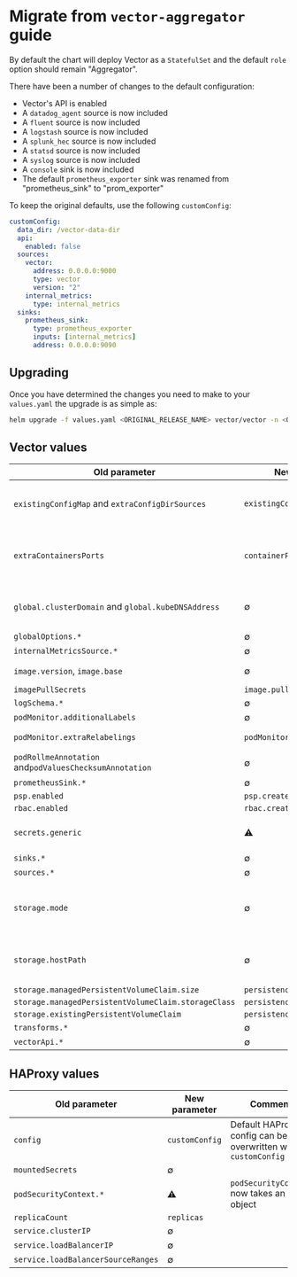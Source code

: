 # Migrate from `vector-aggregator` guide

By default the chart will deploy Vector as a `StatefulSet` and the default `role` option should remain "Aggregator".

There have been a number of changes to the default configuration:

- Vector's API is enabled
- A `datadog_agent` source is now included
- A `fluent` source is now included
- A `logstash` source is now included
- A `splunk_hec` source is now included
- A `statsd` source is now included
- A `syslog` source is now included
- A `console` sink is now included
- The default `prometheus_exporter` sink was renamed from "prometheus_sink" to "prom_exporter"

To keep the original defaults, use the following `customConfig`:

```yaml
customConfig:
  data_dir: /vector-data-dir
  api:
    enabled: false
  sources:
    vector:
      address: 0.0.0.0:9000
      type: vector
      version: "2"
    internal_metrics:
      type: internal_metrics
  sinks:
    prometheus_sink:
      type: prometheus_exporter
      inputs: [internal_metrics]
      address: 0.0.0.0:9090
```

## Upgrading

Once you have determined the changes you need to make to your `values.yaml` the upgrade is as simple as:

```bash
helm upgrade -f values.yaml <ORIGINAL_RELEASE_NAME> vector/vector -n <ORIGINAL_NAMESPACE>
```

## Vector values

| Old parameter  | New parameter | Comment |
| -------------  | ------------- | ------- |
| `existingConfigMap` and `extraConfigDirSources` | `existingConfigMaps` | All ConfigMaps in the `existingConfigMaps` list are projected into Vector's configuration directory |
| `extraContainersPorts` | `containerPorts` | Ports will be automatically generated from `customConfig` but can be manually set with `containerPorts` |
| `global.clusterDomain` and `global.kubeDNSAddress` | ∅ | The paramters are set by default or by `haproxy.customConfig` or `haproxy.existingConfigMap` |
| `globalOptions.*` | ∅ | Deprecated |
| `internalMetricsSource.*` | ∅ | Deprecated |
| `image.version`, `image.base` | ∅ | Only `image.tag` is now used to set the Vector tag |
| `imagePullSecrets` | `image.pullSecrets` | |
| `logSchema.*` | ∅ | Deprecated |
| `podMonitor.additionalLabels` | ∅ | |
| `podMonitor.extraRelabelings` | `podMonitor.relabelings` | The chart adds no default relabelings |
| `podRollmeAnnotation` and`podValuesChecksumAnnotation` | ∅ | Replaced by `rollWorkload`, enabled by default |
| `prometheusSink.*` | ∅ | Deprecated |
| `psp.enabled` | `psp.create` | |
| `rbac.enabled` | `rbac.create` | |
| `secrets.generic` | ⚠️ | `secrets.generic` now takes raw values rather than base64 encoded values |
| `sinks.*` | ∅ | Deprecated |
| `sources.*` | ∅ | Deprecated |
| `storage.mode` | ∅ | If `persistence.enabled` a PersistentVolumeClaim will be created, unless `persistence.existingClaim` is set |
| `storage.hostPath` | ∅ | Vector running as an Aggregator no longer supports `hostPath` based storage |
| `storage.managedPersistentVolumeClaim.size` | `persistence.size` | |
| `storage.managedPersistentVolumeClaim.storageClass` | `persistence.storageClassName` | |
| `storage.existingPersistentVolumeClaim` | `persistence.existingClaim` | |
| `transforms.*` | ∅ | Deprecated |
| `vectorApi.*` | ∅ | Deprecated |

## HAProxy values

| Old parameter  | New parameter | Comment |
| -------------  | ------------- | ------- |
| `config` | `customConfig`| Default HAProxy config can be overwritten with `customConfig` |
| `mountedSecrets` | ∅ | |
| `podSecurityContext.*` | ⚠️ | `podSecurityContext` now takes an object |
| `replicaCount` | `replicas` | |
| `service.clusterIP` | ∅ | |
| `service.loadBalancerIP` | ∅ | |
| `service.loadBalancerSourceRanges` | ∅ | |
